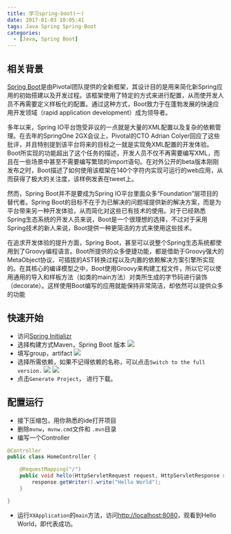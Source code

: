```yaml
---
title: 学习spring-boot(一)
date: 2017-01-03 10:05:41
tags: Java Spring Spring-Boot
categories:
  - [Java, Spring Boot] 
---
```

## 相关背景
[Spring Boot](http://projects.spring.io/spring-boot/)是由Pivotal团队提供的全新框架，其设计目的是用来简化新Spring应用的初始搭建以及开发过程。该框架使用了特定的方式来进行配置，从而使开发人员不再需要定义样板化的配置。通过这种方式，Boot致力于在蓬勃发展的快速应用开发领域（rapid application development）成为领导者。

<!--more-->

多年以来，Spring IO平台饱受非议的一点就是大量的XML配置以及复杂的依赖管理。在去年的SpringOne 2GX会议上，Pivotal的CTO Adrian Colyer回应了这些批评，并且特别提到该平台将来的目标之一就是实现免XML配置的开发体验。Boot所实现的功能超出了这个任务的描述，开发人员不仅不再需要编写XML，而且在一些场景中甚至不需要编写繁琐的import语句。在对外公开的beta版本刚刚发布之时，Boot描述了如何使用该框架在140个字符内实现可运行的web应用，从而获得了极大的关注度，该样例发表在tweet上。

然而，Spring Boot并不是要成为Spring IO平台里面众多“Foundation”层项目的替代者。Spring Boot的目标不在于为已解决的问题域提供新的解决方案，而是为平台带来另一种开发体验，从而简化对这些已有技术的使用。对于已经熟悉Spring生态系统的开发人员来说，Boot是一个很理想的选择，不过对于采用Spring技术的新人来说，Boot提供一种更简洁的方式来使用这些技术。

在追求开发体验的提升方面，Spring Boot，甚至可以说整个Spring生态系统都使用到了Groovy编程语言。Boot所提供的众多便捷功能，都是借助于Groovy强大的MetaObject协议、可插拔的AST转换过程以及内置的依赖解决方案引擎所实现的。在其核心的编译模型之中，Boot使用Groovy来构建工程文件，所以它可以使用通用的导入和样板方法（如类的main方法）对类所生成的字节码进行装饰（decorate）。这样使用Boot编写的应用就能保持非常简洁，却依然可以提供众多的功能


## 快速开始
* 访问[Spring Initializr](http://start.spring.io/)
* 选择构建方式Maven，Spring Boot 版本
    ![](1.png)
* 填写group，artifact
    ![](2.png)
* 选择所需依赖，如果不记得依赖的名称，可以点击`Switch to the full version.`
    ![](3-1.png)
    ![](3-2.png)
* 点击`Generate Project`， 进行下载。

## 配置运行
* 接下压缩包，用你熟悉的ide打开项目
* 删除`mvnw`，`mvnw.cmd`文件和 `.mvn`目录
* 编写一个Controller
```java
@Controller
public class HomeController {

    @RequestMapping("/")
    public void hello(HttpServletRequest request, HttpServletResponse response) throws IOException {
        response.getWriter().write("Hello World");
    }

}
```
* 运行`XXApplication`的`main`方法，访问[http://localhost:8080](http://localhost:8080)，观看到Hello World，即代表成功。
